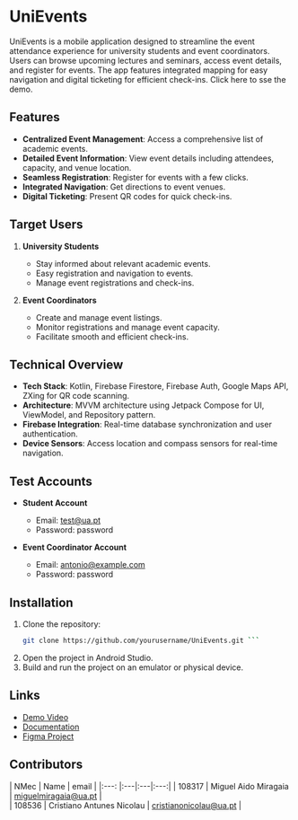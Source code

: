 # UniEvents

UniEvents is a mobile application designed to streamline the event attendance experience for university students and event coordinators. Users can browse upcoming lectures and seminars, access event details, and register for events. The app features integrated mapping for easy navigation and digital ticketing for efficient check-ins. Click here to sse the demo.

## Features

- **Centralized Event Management**: Access a comprehensive list of academic events.
- **Detailed Event Information**: View event details including attendees, capacity, and venue location.
- **Seamless Registration**: Register for events with a few clicks.
- **Integrated Navigation**: Get directions to event venues.
- **Digital Ticketing**: Present QR codes for quick check-ins.

## Target Users

1. **University Students**
   - Stay informed about relevant academic events.
   - Easy registration and navigation to events.
   - Manage event registrations and check-ins.

2. **Event Coordinators**
   - Create and manage event listings.
   - Monitor registrations and manage event capacity.
   - Facilitate smooth and efficient check-ins.

## Technical Overview

- **Tech Stack**: Kotlin, Firebase Firestore, Firebase Auth, Google Maps API, ZXing for QR code scanning.
- **Architecture**: MVVM architecture using Jetpack Compose for UI, ViewModel, and Repository pattern.
- **Firebase Integration**: Real-time database synchronization and user authentication.
- **Device Sensors**: Access location and compass sensors for real-time navigation.

## Test Accounts

- **Student Account**
  - Email: test@ua.pt
  - Password: password

- **Event Coordinator Account**
  - Email: antonio@example.com
  - Password: password

## Installation

1. Clone the repository:
   ```sh
   git clone https://github.com/yourusername/UniEvents.git ```

2. Open the project in Android Studio.
3. Build and run the project on an emulator or physical device.



## Links

- [Demo Video](https://youtu.be/uurvzu-DSVE) 
- [Documentation](#) 
- [Figma Project](https://github.com/Miragaia/UniEvents/tree/main/docs/figma) 


## Contributors

| NMec | Name | email | 
|:---: |:---|:---|:---:|
| 108317 | Miguel Aido Miragaia         | [miguelmiragaia@ua.pt](https://github.com/Miragaia)              |   
| 108536 | Cristiano Antunes Nicolau    | [cristianonicolau@ua.pt](https://github.com/cristiano-nicolau)   |   
